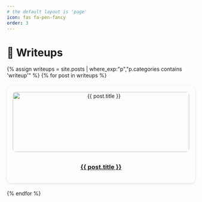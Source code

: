 ```yaml
---
# the default layout is 'page'
icon: fas fa-pen-fancy
order: 3
---
```


# 🔐 Writeups  

<div class="grid-container">
{% assign writeups = site.posts | where_exp:"p","p.categories contains 'writeup'" %}
{% for post in writeups %}
  <div class="card">
    <a href="{{ post.url | relative_url }}">
      <img src="{{ post.image }}" alt="{{ post.title }}">
      <h3>{{ post.title }}</h3>
    </a>
  </div>
{% endfor %}
</div>

<style>
.grid-container {
  display: grid;
  grid-template-columns: repeat(auto-fill, minmax(250px, 1fr));
  gap: 1.2rem;
}
.card {
  background: var(--card-bg);
  border-radius: 12px;
  padding: 1rem;
  box-shadow: 0 2px 6px rgba(0,0,0,0.1);
  text-align: center;
  transition: transform 0.2s ease;
}
.card:hover { transform: scale(1.03); }
.card img {
  width: 100%;
  height: 160px;
  object-fit: cover;
  border-radius: 8px;
  margin-bottom: .5rem;
}
</style>
